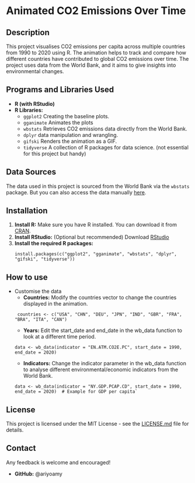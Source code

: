# Animated CO2 Emissions Over Time

## Description
This project visualises CO2 emissions per capita across multiple countries from 1990 to 2020 using R. The animation helps to track and compare how different countries have contributed to global CO2 emissions over time. The project uses data from the World Bank, and it aims to give insights into environmental changes.

## Programs and Libraries Used
- **R (with RStudio)**
- **R Libraries:**
  - `ggplot2` Creating the baseline plots.
  - `gganimate` Animates the plots 
  - `wbstats` Retrieves CO2 emissions data directly from the World Bank.
  - `dplyr` data manipulation and wrangling.
  - `gifski` Renders the animation as a GIF.
  - `tidyverse` A collection of R packages for data science. (not essential for this project but handy)

## Data Sources
The data used in this project is sourced from the World Bank via the `wbstats` package. But you can also access the data manually [here](https://data.worldbank.org/).

## Installation
1. **Install R:** Make sure you have R installed. You can download it from [CRAN](https://cran.r-project.org/).
2. **Install RStudio:** (Optional but recommended) Download [RStudio](https://rstudio.com/products/rstudio/download/) 
3. **Install the required R packages:**
   ```
   install.packages(c("ggplot2", "gganimate", "wbstats", "dplyr", "gifski", "tidyverse"))
   ```

## How to use
- Customise the data
  - **Countries:** Modify the countries vector to change the countries displayed in the animation.
   ```
    countries <- c("USA", "CHN", "DEU", "JPN", "IND", "GBR", "FRA", "BRA", "ITA", "CAN")
   ```
  - **Years:** Edit the start_date and end_date in the wb_data function to look at a different time period.
   ```
   data <- wb_data(indicator = "EN.ATM.CO2E.PC", start_date = 1990, end_date = 2020)
   ```
  - **Indicators:** Change the indicator parameter in the wb_data function to analyse different environmental/economic indicators from the World Bank.
   ```
   data <- wb_data(indicator = "NY.GDP.PCAP.CD", start_date = 1990, end_date = 2020)  # Example for GDP per capita`
   ```

## License
This project is licensed under the MIT License - see the [LICENSE.md](LICENSE.md) file for details.

## Contact
Any feedback is welcome and encouraged!
- **GitHub:** @ariyoamy
